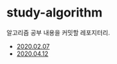 # study-algorithm
알고리즘 공부 내용을 커밋할 레포지터리.

- [2020.02.07](https://www.acmicpc.net/problem/1712)
- [2020.04.12](https://programmers.co.kr/learn/courses/30/lessons/42862)

